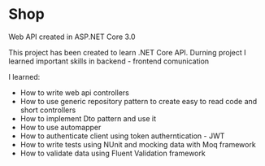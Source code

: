 # Shop
Web API created in ASP.NET Core 3.0

This project has been created to learn .NET Core API.
Durning project I learned important skills in  backend - frontend comunication

I learned:
* How to write web api controllers
* How to use generic repository pattern to create easy to read code and short controllers
* How to implement Dto pattern and use it
* How to use automapper
* How to authenticate client using token autherntication - JWT
* How to write tests using NUnit and mocking data with Moq framework
* How to validate data using Fluent Validation framework


